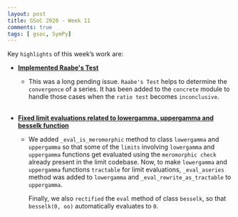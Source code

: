 ```yaml
---
layout: post
title: GSoC 2020 - Week 11
comments: true
tags: [ gsoc, SymPy]
---
```


Key `highlights` of this week’s work are:

* **[Implemented Raabe's Test](https://github.com/sympy/sympy/pull/18656)**

  * This was a long pending issue. `Raabe's Test` helps to determine the `convergence` of a series. It has been added to the `concrete` module to handle those cases when the `ratio test` becomes `inconclusive`.
<br><br>
* **[Fixed limit evaluations related to lowergamma, uppergamma and besselk function](https://github.com/sympy/sympy/pull/19990)**

  * We added `_eval_is_meromorphic` method to class `lowergamma` and `uppergamma` so that some of the `limits` involving `lowergamma` and `uppergamma` functions 
    get evaluated using the `meromorphic check` already present in the limit codebase. Now, to make `lowergamma` and `uppergamma` functions `tractable` for limit evaluations, 
    `_eval_aseries` method was added to `lowergamma` and `_eval_rewrite_as_tractable` to `uppergamma`. 
    
    Finally, we also `rectified` the `eval` method of class `besselk`, so that `besselk(0, oo)` automatically evaluates to `0`. 
